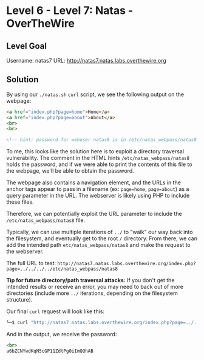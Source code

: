 # Level 6 - Level 7: Natas - OverTheWire

## Level Goal

Username: natas7
URL:      http://natas7.natas.labs.overthewire.org

## Solution

By using our `./natas.sh` `curl` script, we see the following output on the webpage:

```html
<a href="index.php?page=home">Home</a>
<a href="index.php?page=about">About</a>
<br>
<br>

<!-- hint: password for webuser natas8 is in /etc/natas_webpass/natas8 -->
```

To me, this looks like the solution here is to exploit a directory traversal vulnerability. The comment in the HTML hints `/etc/natas_webpass/natas8` holds the password, and if we were able to print the contents of this file to the webpage, we'll be able to obtain the password.

The webpage also contains a navigation element, and the URLs in the anchor tags appear to pass in a filename (ex: `page=home`, `page=about`) as a query parameter in the URL. The webserver is likely using PHP to include these files.

Therefore, we can potentially exploit the URL parameter to include the `/etc/natas_webpass/natas8` file.

Typically, we can use multiple iterations of `../` to "walk" our way back into the filesystem, and eventually get to the root `/` directory. From there, we can add the intended path `etc/natas_webpass/natas8` and make the request to the webserver.

The full URL to test: `http://natas7.natas.labs.overthewire.org/index.php?page=../../../../etc/natas_webpass/natas8`

**Tip for future directory/path traversal attacks:** If you don't get the intended results or receive an error, you may need to back out of more directories (include more `../` iterations, depending on the filesystem structure).

Our final `curl` request will look like this:

```bash
└─$ curl "http://natas7.natas.labs.overthewire.org/index.php?page=../../../../etc/natas_webpass/natas8" -s -u natas7:jmxSiH3SP6Sonf8dv66ng8v1cIEdjXWr
```

And in the output, we receive the password:

```html
<br>
a6bZCNYwdKqN5cGP11ZdtPg0iImQQhAB
```

